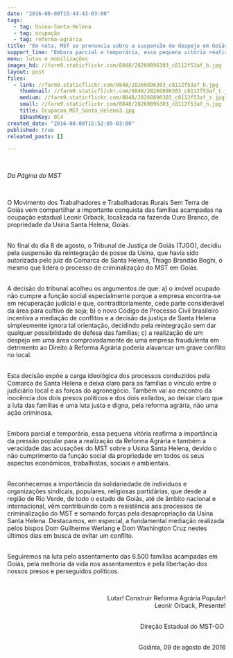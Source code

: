 ```yaml
---
date: "2016-08-09T15:44:43-03:00"
tags:
  - tag: Usina-Santa-Helena
  - tag: ocupação
  - tag: reforma-agrária
title: "Em nota, MST se pronuncia sobre a suspensão de despejo em Goiás"
support_line: "Embora parcial e temporária, essa pequena vitória reafirma a importância da pressão popular para a realização da Reforma Agrária."
menu: lutas e mobilizações
images_hd: //farm9.staticflickr.com/8848/28260896303_c8112f53af_b.jpg
layout: post
files:
  - link: //farm9.staticflickr.com/8848/28260896303_c8112f53af_b.jpg
    thumbnail: //farm9.staticflickr.com/8848/28260896303_c8112f53af_t.jpg
    medium: //farm9.staticflickr.com/8848/28260896303_c8112f53af_z.jpg
    small: //farm9.staticflickr.com/8848/28260896303_c8112f53af_n.jpg
    title: Ocupacao_MST_Santa_Helena3.jpg
    $$hashKey: 0C4
created_date: "2016-08-09T15:52:05-03:00"
published: true
releated_posts: []

---
```

<p>&nbsp;</p>

<p><em>Da P&aacute;gina do MST&nbsp;</em></p>

<p>&nbsp;</p>

<p>O Movimento dos Trabalhadores e Trabalhadoras Rurais Sem Terra de Goi&aacute;s vem compartilhar a importante conquista das fam&iacute;lias acampadas na ocupa&ccedil;&atilde;o estadual Leonir Orback, localizada na fazenda Ouro Branco, de propriedade da Usina Santa Helena, Goi&aacute;s.&nbsp;</p>

<p><br />
No final do dia 8 de agosto, o Tribunal de Justi&ccedil;a de Goi&aacute;s (TJGO), decidiu pela suspens&atilde;o da reintegra&ccedil;&atilde;o de posse da Usina, que havia sido autorizada pelo juiz da Comarca de Santa Helena, Thiago Brand&atilde;o Boghi, o mesmo que lidera o processo de criminaliza&ccedil;&atilde;o do MST em Goi&aacute;s.</p>

<p><br />
A decis&atilde;o do tribunal acolheu os argumentos de que: a) o im&oacute;vel ocupado n&atilde;o cumpre a fun&ccedil;&atilde;o social especialmente porque a empresa encontra-se em recupera&ccedil;&atilde;o judicial e que, contraditoriamente, cede parte consider&aacute;vel da &aacute;rea para cultivo de soja; b) o novo C&oacute;digo de Processo Civil brasileiro incentiva a media&ccedil;&atilde;o de conflitos e a decis&atilde;o da justi&ccedil;a de Santa Helena simplesmente ignora tal orienta&ccedil;&atilde;o, decidindo pela reintegra&ccedil;&atilde;o sem dar qualquer possibilidade de defesa das fam&iacute;lias; c) a realiza&ccedil;&atilde;o de um despejo em uma &aacute;rea comprovadamente de uma empresa fraudulenta em detrimento ao Direito &agrave; Reforma Agr&aacute;ria poderia alavancar um grave conflito no local.</p>

<p><br />
Esta decis&atilde;o exp&otilde;e a carga ideol&oacute;gica dos processos conduzidos pela Comarca de Santa Helena e deixa claro para as fam&iacute;lias o v&iacute;nculo entre o judici&aacute;rio local e as for&ccedil;as do agroneg&oacute;cio. Tamb&eacute;m vai ao encontro da inoc&ecirc;ncia dos dois presos pol&iacute;ticos e dos dois exilados, ao deixar claro que a luta das fam&iacute;lias &eacute; uma luta justa e digna, pela reforma agr&aacute;ria, n&atilde;o uma a&ccedil;&atilde;o criminosa.&nbsp;</p>

<p><br />
Embora parcial e tempor&aacute;ria, essa pequena vit&oacute;ria reafirma a import&acirc;ncia da press&atilde;o popular para a realiza&ccedil;&atilde;o da Reforma Agr&aacute;ria e tamb&eacute;m a veracidade das acusa&ccedil;&otilde;es do MST sobre a Usina Santa Helena, devido o n&atilde;o cumprimento da fun&ccedil;&atilde;o social da propriedade em todos os seus aspectos econ&ocirc;micos, trabalhistas, sociais e ambientais.</p>

<p><br />
Reconhecemos a import&acirc;ncia da solidariedade de indiv&iacute;duos e organiza&ccedil;&otilde;es sindicais, populares, religiosas partid&aacute;rias, que desde a regi&atilde;o de Rio Verde, de todo o estado de Goi&aacute;s, at&eacute; de &acirc;mbito nacional e internacional, v&ecirc;m contribuindo com a resist&ecirc;ncia aos processos de criminaliza&ccedil;&atilde;o do MST e somando for&ccedil;as pela desapropria&ccedil;&atilde;o da Usina Santa Helena. Destacamos, em especial, a fundamental media&ccedil;&atilde;o realizada pelos bispos Dom Guilherme Werlang e Dom Washington Cruz nestes &uacute;ltimos dias em busca de evitar um conflito.</p>

<p><br />
Seguiremos na luta pelo assentamento das 6.500 fam&iacute;lias acampadas em Goi&aacute;s, pela melhoria da vida nos assentamentos e pela liberta&ccedil;&atilde;o dos nossos presos e perseguidos pol&iacute;ticos.&nbsp;</p>

<p style="text-align: right;">&nbsp;</p>

<p style="text-align: right;">Lutar! Construir Reforma Agr&aacute;ria Popular!<br />
Leonir Orback, Presente!</p>

<p style="text-align: right;"><br />
Dire&ccedil;&atilde;o Estadual do MST-GO&nbsp;</p>

<p style="text-align: right;"><br />
Goi&acirc;nia, 09 de agosto de 2016</p>

<p style="text-align: right;">&nbsp;</p>
